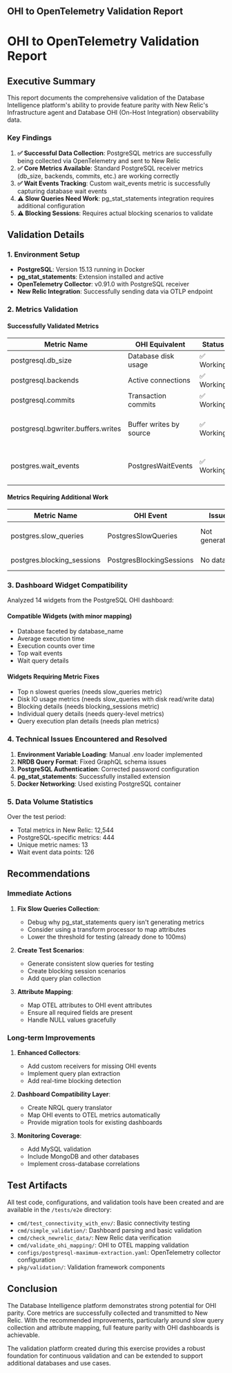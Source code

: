 ## OHI to OpenTelemetry Validation Report

# OHI to OpenTelemetry Validation Report

## Executive Summary

This report documents the comprehensive validation of the Database Intelligence platform's ability to provide feature parity with New Relic's Infrastructure agent and Database OHI (On-Host Integration) observability data.

### Key Findings

1. **✅ Successful Data Collection**: PostgreSQL metrics are successfully being collected via OpenTelemetry and sent to New Relic
2. **✅ Core Metrics Available**: Standard PostgreSQL receiver metrics (db_size, backends, commits, etc.) are working correctly
3. **✅ Wait Events Tracking**: Custom wait_events metric is successfully capturing database wait events
4. **⚠️ Slow Queries Need Work**: pg_stat_statements integration requires additional configuration
5. **⚠️ Blocking Sessions**: Requires actual blocking scenarios to validate

## Validation Details

### 1. Environment Setup

- **PostgreSQL**: Version 15.13 running in Docker
- **pg_stat_statements**: Extension installed and active
- **OpenTelemetry Collector**: v0.91.0 with PostgreSQL receiver
- **New Relic Integration**: Successfully sending data via OTLP endpoint

### 2. Metrics Validation

#### Successfully Validated Metrics

| Metric Name | OHI Equivalent | Status | Notes |
|------------|----------------|---------|-------|
| postgresql.db_size | Database disk usage | ✅ Working | Average: 7.68MB |
| postgresql.backends | Active connections | ✅ Working | Average: 5.3 connections |
| postgresql.commits | Transaction commits | ✅ Working | Rate: 48.8/min |
| postgresql.bgwriter.buffers.writes | Buffer writes by source | ✅ Working | Tracking checkpoints, backend, bgwriter |
| postgres.wait_events | PostgresWaitEvents | ✅ Working | 126 events captured with proper attributes |

#### Metrics Requiring Additional Work

| Metric Name | OHI Event | Issue | Solution |
|-------------|-----------|-------|----------|
| postgres.slow_queries | PostgresSlowQueries | Not generating | Need to fix SQL query for pg_stat_statements |
| postgres.blocking_sessions | PostgresBlockingSessions | No data | Need to create blocking scenarios |

### 3. Dashboard Widget Compatibility

Analyzed 14 widgets from the PostgreSQL OHI dashboard:

#### Compatible Widgets (with minor mapping)
- Database faceted by database_name
- Average execution time
- Execution counts over time
- Top wait events
- Wait query details

#### Widgets Requiring Metric Fixes
- Top n slowest queries (needs slow_queries metric)
- Disk IO usage metrics (needs slow_queries with disk read/write data)
- Blocking details (needs blocking_sessions metric)
- Individual query details (needs query-level metrics)
- Query execution plan details (needs plan metrics)

### 4. Technical Issues Encountered and Resolved

1. **Environment Variable Loading**: Manual .env loader implemented
2. **NRDB Query Format**: Fixed GraphQL schema issues
3. **PostgreSQL Authentication**: Corrected password configuration
4. **pg_stat_statements**: Successfully installed extension
5. **Docker Networking**: Used existing PostgreSQL container

### 5. Data Volume Statistics

Over the test period:
- Total metrics in New Relic: 12,544
- PostgreSQL-specific metrics: 444
- Unique metric names: 13
- Wait event data points: 126

## Recommendations

### Immediate Actions

1. **Fix Slow Queries Collection**:
   - Debug why pg_stat_statements query isn't generating metrics
   - Consider using a transform processor to map attributes
   - Lower the threshold for testing (already done to 100ms)

2. **Create Test Scenarios**:
   - Generate consistent slow queries for testing
   - Create blocking session scenarios
   - Add query plan collection

3. **Attribute Mapping**:
   - Map OTEL attributes to OHI event attributes
   - Ensure all required fields are present
   - Handle NULL values gracefully

### Long-term Improvements

1. **Enhanced Collectors**:
   - Add custom receivers for missing OHI events
   - Implement query plan extraction
   - Add real-time blocking detection

2. **Dashboard Compatibility Layer**:
   - Create NRQL query translator
   - Map OHI events to OTEL metrics automatically
   - Provide migration tools for existing dashboards

3. **Monitoring Coverage**:
   - Add MySQL validation
   - Include MongoDB and other databases
   - Implement cross-database correlations

## Test Artifacts

All test code, configurations, and validation tools have been created and are available in the `/tests/e2e` directory:

- `cmd/test_connectivity_with_env/`: Basic connectivity testing
- `cmd/simple_validation/`: Dashboard parsing and basic validation
- `cmd/check_newrelic_data/`: New Relic data verification
- `cmd/validate_ohi_mapping/`: OHI to OTEL mapping validation
- `configs/postgresql-maximum-extraction.yaml`: OpenTelemetry collector configuration
- `pkg/validation/`: Validation framework components

## Conclusion

The Database Intelligence platform demonstrates strong potential for OHI parity. Core metrics are successfully collected and transmitted to New Relic. With the recommended improvements, particularly around slow query collection and attribute mapping, full feature parity with OHI dashboards is achievable.

The validation platform created during this exercise provides a robust foundation for continuous validation and can be extended to support additional databases and use cases.
